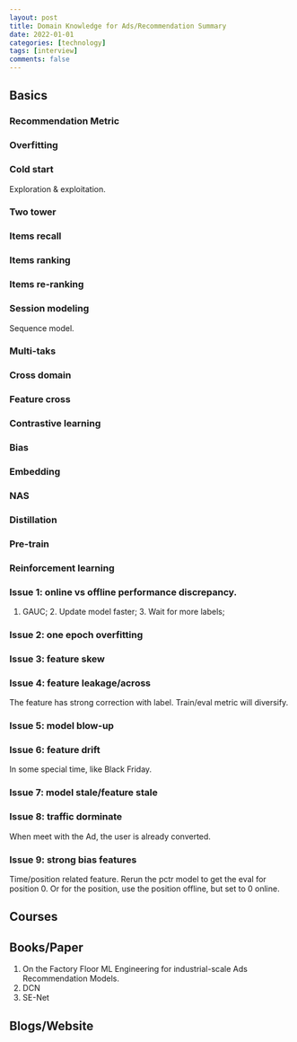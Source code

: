 ```yaml
---
layout: post
title: Domain Knowledge for Ads/Recommendation Summary
date: 2022-01-01
categories: [technology]
tags: [interview]
comments: false
---
```


## Basics


### Recommendation Metric

### Overfitting

### Cold start
Exploration & exploitation.

### Two tower

### Items recall

### Items ranking

### Items re-ranking

### Session modeling
Sequence model.

### Multi-taks

### Cross domain

### Feature cross

### Contrastive learning

### Bias

### Embedding

### NAS

### Distillation

### Pre-train

### Reinforcement learning

### Issue 1: online vs offline performance discrepancy. 
1. GAUC; 2. Update model faster; 3. Wait for more labels; 

### Issue 2: one epoch overfitting

### Issue 3: feature skew

### Issue 4: feature leakage/across
The feature has strong correction with label. Train/eval metric will diversify.

### Issue 5: model blow-up

### Issue 6: feature drift
In some special time, like Black Friday.

### Issue 7: model stale/feature stale

### Issue 8: traffic dorminate
When meet with the Ad, the user is already converted.

### Issue 9: strong bias features
Time/position related feature. Rerun the pctr model to get the eval for position 0. Or for the position, use the position offline, but set to 0 online.



## Courses

## Books/Paper
1. On the Factory Floor ML Engineering for industrial-scale Ads Recommendation Models.
2. DCN
3. SE-Net

## Blogs/Website

